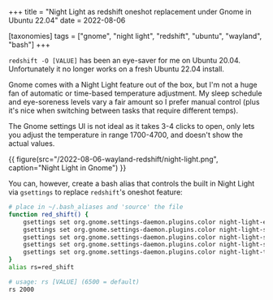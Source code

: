 +++
title = "Night Light as redshift oneshot replacement under Gnome in Ubuntu 22.04"
date = 2022-08-06

[taxonomies]
tags = ["gnome", "night light", "redshift", "ubuntu", "wayland", "bash"]
+++

`redshift -O [VALUE]` has been an eye-saver for me on Ubuntu 20.04. Unfortunately it no longer works on a fresh Ubuntu 22.04 install.

<!-- more -->

Gnome comes with a Night Light feature out of the box, but I'm not a huge fan of automatic or time-based temperature adjustment. My sleep schedule and eye-soreness levels vary a fair amount so I prefer manual control (plus it's nice when switching between tasks that require different temps).

The Gnome settings UI is not ideal as it takes 3-4 clicks to open, only lets you adjust the temperature in range 1700-4700, and doesn't show the actual values.

{{ figure(src="/2022-08-06-wayland-redshift/night-light.png", caption="Night Light in Gnome") }}

You can, however, create a bash alias that controls the built in Night Light via `gsettings` to replace `redshift`'s oneshot feature:

```bash
# place in ~/.bash_aliases and 'source' the file
function red_shift() {
	gsettings set org.gnome.settings-daemon.plugins.color night-light-enabled true
	gsettings set org.gnome.settings-daemon.plugins.color night-light-schedule-automatic false
	gsettings set org.gnome.settings-daemon.plugins.color night-light-schedule-from 0.0
	gsettings set org.gnome.settings-daemon.plugins.color night-light-schedule-to 0.0
	gsettings set org.gnome.settings-daemon.plugins.color night-light-temperature $1
}
alias rs=red_shift
```

```bash
# usage: rs [VALUE] (6500 = default)
rs 2000
```